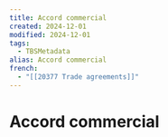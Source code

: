 ```yaml
---
title: Accord commercial
created: 2024-12-01
modified: 2024-12-01
tags:
  - TBSMetadata
alias: Accord commercial
french:
  - "[[20377 Trade agreements]]"
---
```

# Accord commercial
